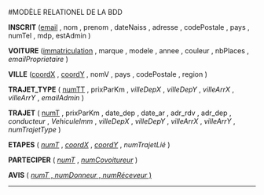 #MODÈLE RELATIONEL DE LA BDD

**INSCRIT**
(<u>email</u> , nom , prenom , dateNaiss , adresse , codePostale , pays , numTel , mdp, estAdmin )

**VOITURE** (<u>immatriculation</u> , marque , modele , annee , couleur , nbPlaces , _emailProprietaire_ )

**VILLE**
(<u>coordX</u> , <u>coordY</u> , nomV , pays , codePostale , region )

**TRAJET_TYPE**
( <u>numTT</u> , prixParKm , _villeDepX_ ,  _villeDepY_ , _villeArrX_ , _villeArrY_ , _emailAdmin_ )

**TRAJET**
( <u>numT</u> , prixParKm , date_dep , date_ar , adr_rdv , adr_dep , _conducteur_ , _VehiculeImm_ ,  _villeDepX_ ,  _villeDepY_ , _villeArrX_ , _villeArrY_ , _numTrajetType_ )

**ETAPES**
( <u>_numT_</u> , <u>_coordX_</u> , <u>_coordY_</u> , _numTrajetLié_ )

**PARTECIPER**
( <u>_numT_</u> , <u>_numCovoitureur_</u> )

**AVIS**
( <u>_numT_<u> , <u>_numDonneur_</u> , <u>_numRéceveur_</u> )

*********************
